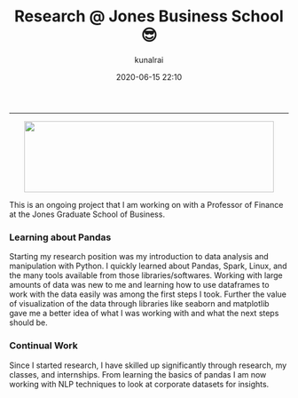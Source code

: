 ﻿---
title: "Research @ Jones Business School :sunglasses:"
layout: post
date: 2020-06-15 22:10
# tag: jekyll
# image:
headerImage: true
projects: true
hidden: true # don't count this post in blog pagination
description: "Learning about Pandas and Data Science"
category: project
author: kunalrai
externalLink: false
---


---

<p align="center">
  <img width="450" height="128" src="http://rankings.ft.com/lib/img/logos/entity/rice-university-jones">

</p>


This is an ongoing project that I am working on with a Professor of Finance at the Jones Graduate School of Business.

### Learning about Pandas
Starting my research position was my introduction to data analysis and manipulation with Python. I quickly learned about Pandas, Spark, Linux, and the many tools available from those libraries/softwares. Working with large amounts of data was new to me and learning how to use dataframes to work with the data easily was among the first steps I took. Further the value of visualization of the data through libraries like seaborn and matplotlib gave me a better idea of what I was working with and what the next steps should be.

### Continual Work
Since I started research, I have skilled up significantly through research, my classes, and internships. From learning the basics of pandas I am now working with NLP techniques to look at corporate datasets for insights.
